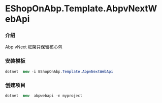 # EShopOnAbp.Template.AbpvNextWebApi

### 介绍

Abp vNext 框架只保留核心包

### 安装模板

```C#
dotnet  new -i EShopOnAbp.Template.AbpvNextWebApi
```

### 创建项目

```C#
dotnet  new  abpwebapi -n myproject
```

